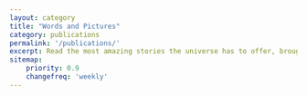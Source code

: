 ```yaml
---
layout: category
title: "Words and Pictures"
category: publications
permalink: '/publications/'
excerpt: Read the most amazing stories the universe has to offer, brought to you every Monday, Wednesday, and Friday by The Axis of Stevil.
sitemap:
    priority: 0.9
    changefreq: 'weekly'
---
```

